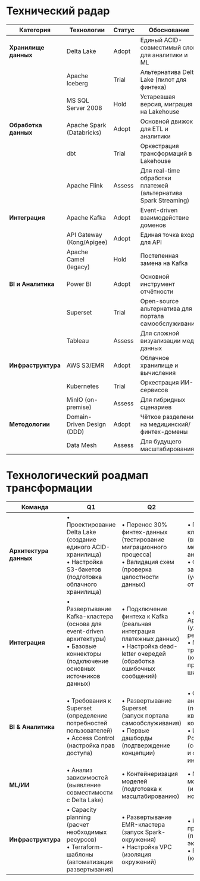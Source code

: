 # Технический радар

| Категория          | Технологии                 | Статус    | Обоснование                                                                 |
|--------------------|----------------------------|-----------|-----------------------------------------------------------------------------|
| **Хранилище данных** | Delta Lake                | Adopt     | Единый ACID-совместимый слой для аналитики и ML                             |
|                    | Apache Iceberg            | Trial     | Альтернатива Delta Lake (пилот для финтеха)                                 |
|                    | MS SQL Server 2008        | Hold      | Устаревшая версия, миграция на Lakehouse                                   |
| **Обработка данных** | Apache Spark (Databricks) | Adopt     | Основной движок для ETL и аналитики                                        |
|                    | dbt                       | Trial     | Оркестрация трансформаций в Lakehouse                                      |
|                    | Apache Flink              | Assess    | Для real-time обработки платежей (альтернатива Spark Streaming)             |
| **Интеграция**      | Apache Kafka              | Adopt     | Event-driven взаимодействие доменов                                        |
|                    | API Gateway (Kong/Apigee) | Adopt     | Единая точка входа для API                                                 |
|                    | Apache Camel (legacy)     | Hold      | Постепенная замена на Kafka                                                |
| **BI и Аналитика**  | Power BI                  | Adopt     | Основной инструмент отчётности                                             |
|                    | Superset                  | Trial     | Open-source альтернатива для портала самообслуживания                      |
|                    | Tableau                   | Assess    | Для сложной визуализации мед. данных                                       |
| **Инфраструктура**  | AWS S3/EMR                | Adopt     | Облачное хранилище и вычисления                                            |
|                    | Kubernetes                | Trial     | Оркестрация ИИ-сервисов                                                    |
|                    | MinIO (on-premise)        | Assess    | Для гибридных сценариев                                                    |
| **Методологии**     | Domain-Driven Design (DDD)| Adopt     | Чёткое разделение на медицинский/финтех-домены                             |
|                    | Data Mesh                 | Assess    | Для будущего масштабирования                                               |


# Технологический роадмап трансформации

| Команда               | Q1                          | Q2                          | Q3                          | Q4                          |
|-----------------------|-----------------------------|-----------------------------|-----------------------------|-----------------------------|
| **Архитектура данных**| • Проектирование Delta Lake<br>(создание единого ACID-хранилища)<br>• Настройка S3-бакетов<br>(подготовка облачного хранилища) | • Перенос 30% финтех-данных<br>(тестирование миграционного процесса)<br>• Валидация схем<br>(проверка целостности данных) | • Перенос клинических данных<br>(включение мед.данных в аналитику)<br>• Оптимизация запросов<br>(ускорение отчетности) | • Полное отключение MS SQL<br>(сокращение затрат на лицензии)<br>• Аудит целостности<br>(финальная проверка данных) |
| **Интеграция**        | • Развертывание Kafka-кластера<br>(основа для event-driven архитектуры)<br>• Базовые коннекторы<br>(подключение основных источников данных) | • Подключение финтеха к Kafka<br>(реальная интеграция платежных данных)<br>• Настройка dead-letter очередей<br>(обработка ошибочных сообщений) | • Отключение Apache Camel<br>(уход от legacy-решения)<br>• Мониторинг трафика<br>(контроль производительности шины) | • Настройка geo-replication<br>(обеспечение отказоустойчивости) |
| **BI & Аналитика**    | • Требования к Superset<br>(определение потребностей пользователей)<br>• Access Control<br>(настройка прав доступа) | • Развертывание Superset<br>(запуск портала самообслуживания)<br>• Первые дашборды<br>(подтверждение концепции) | • Обучение аналитиков<br>(повышение квалификации команды)<br>• Интеграция с Power BI<br>(совмещение новых и старых инструментов) | • Оптимизация производительности<br>(ускорение работы отчетов) |
| **ML/ИИ**            | • Анализ зависимостей<br>(выявление совместимости с Delta Lake) | • Контейнеризация моделей<br>(подготовка к масштабированию) | • Миграция 50% моделей<br>(интеграция с новым стеком) | • Оптимизация нагрузок<br>(настройка автоскейлинга) |
| **Инфраструктура**    | • Capacity planning<br>(расчет необходимых ресурсов)<br>• Terraform-шаблоны<br>(автоматизация развертывания) | • Развертывание EMR-кластера<br>(запуск Spark-окружения)<br>• Настройка VPC<br>(изоляция окружений) | • Kubernetes для продакшена<br>(промышленная эксплуатация)<br>• Policy management<br>(контроль доступа) | • Cost optimization<br>(снижение затрат)<br>• Резервные копии<br>(обеспечение надежности) |